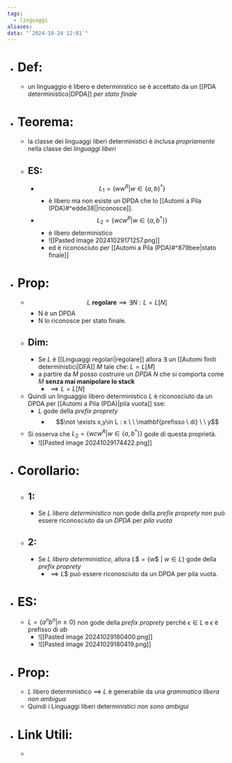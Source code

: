 ```yaml
---
tags:
  - linguaggi
aliases: 
data: "`2024-10-24 12:01`"
---
```

- # Def:
	- un linguaggio è libero e deterministico se è accettato da un [[PDA deterministico|DPDA]]  _per stato finale_ 
- # Teorema:
	- la classe dei linguaggi liberi deterministici è inclusa _propriamente_ nella classe dei _linguaggi liberi_ 
	- ## ES:
		- $$L_{1}=\{ww^{R}|w\in\{a,b\}^{*}\}$$
			- è libero ma non esiste un DPDA che lo [[Automi a Pila (PDA)#^edde38||riconosce]].
		- $$L_{2}=\{wcw^{R}|w\in \{a,b^{*}\}\}$$
			- è libero deterministico 
			- ![[Pasted image 20241029171257.png]]
			- ed è riconosciuto per [[Automi a Pila (PDA)#^879bee|stato finale]] 
- # Prop:
	- $$L\ \mathbf{regolare}\implies \exists N: L=L[N]$$
		- N è un DPDA 
		- N lo riconosce per stato finale.
	- ## Dim:
		- Se $L$ è [[Linguaggi regolari|regolare]] allora $\exists$ un [[Automi finiti deterministici|DFA]] $M$ tale che: $L=L[M]$ 
		- a partire da $M$ posso costruire un _DPDA_ $N$ che si comporta come $M$ __senza mai manipolare lo stack__ 
			- $\implies L=L[N]$ 
	- Quindi un linguaggio libero deterministico $L$ è riconosciuto da un DPDA per [[Automi a Pila (PDA)|pila vuota]] sse:
		- $L$ gode della _prefix proprety_ 
			- $$\not \exists x,y\in L : x \ \ \mathbf{prefisso \ di} \ \ y$$
	- Si osserva che $L_{2}=\{wcw^{R}|w\in \{a,b^{*}\}\}$ gode di questa proprietà. 
		- ![[Pasted image 20241029174422.png]]
- # Corollario:
	- ## 1:
		- Se $L$ _libero deterministico_ non gode della _prefix proprety_ non può essere riconosciuto da un _DPDA_ per _pila vuota_ 
	- ## 2:
		- Se $L$ _libero deterministico_, allora $L\$ = \{w\$\ |\ w\in L\}$ gode della _prefix proprety_ 
			- $\implies L\$$ può essere riconosciuto da un DPDA per pila vuota. 
- # ES:
	- $L=\{a^{n}b^{n}| n\ge 0\}$ non gode della *prefix proprety* perché $\epsilon \in L$ e $\epsilon$ è prefisso di $ab$ 
		- ![[Pasted image 20241029180400.png]]
		- ![[Pasted image 20241029180419.png]]
- # Prop:
	- $L$ libero deterministico $\implies$ $L$ è generabile da una *grammatica libera non ambigua* 
	- Quindi i Linguaggi liberi deterministici *non sono ambigui* 
- # Link Utili:
	- 